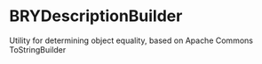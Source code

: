 BRYDescriptionBuilder
=====================

Utility for determining object equality, based on Apache Commons ToStringBuilder

